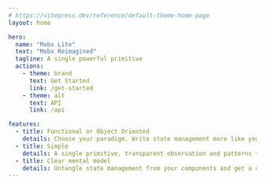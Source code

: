 ```yaml
---
# https://vitepress.dev/reference/default-theme-home-page
layout: home

hero:
  name: "Mobx Lite"
  text: "Mobx Reimagined"
  tagline: A single powerful primitive
  actions:
    - theme: brand
      text: Get Started
      link: /get-started
    - theme: alt
      text: API
      link: /api

features:
  - title: Functional or Object Oriented
    details: Choose your paradigm. Write state management more like you express components or use traditional classes
  - title: Simple
    details: A single primitive, transparent observation and patterns that help you organise and structure your state management
  - title: Clear mental model
    details: Untangle state management from your components and get a clear separation of state management and deriving a UI from that state
---
```

